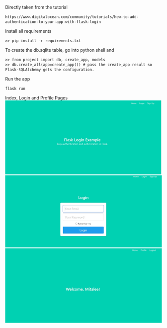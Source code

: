Directly taken from the tutorial 
```
https://www.digitalocean.com/community/tutorials/how-to-add-authentication-to-your-app-with-flask-login
```
Install all requirements
```
>> pip install -r requirements.txt
```
To create the db.sqlite table, go into python shell and
```
>> from project import db, create_app, models
>> db.create_all(app=create_app()) # pass the create_app result so Flask-SQLAlchemy gets the configuration.
```

Run the app
```
flask run
```

Index, Login and Profile Pages
![Index](index.jpg)
![Login](login.jpg)
![Profile](profile.jpg)

